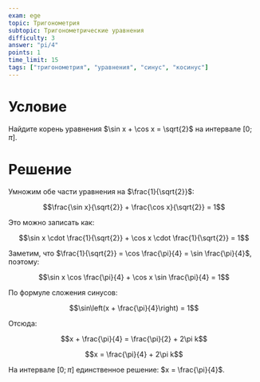 ```yaml
---
exam: ege
topic: Тригонометрия
subtopic: Тригонометрические уравнения
difficulty: 3
answer: "pi/4"
points: 1
time_limit: 15
tags: ["тригонометрия", "уравнения", "синус", "косинус"]
---
```


# Условие

Найдите корень уравнения $\sin x + \cos x = \sqrt{2}$ на интервале $[0; \pi]$.

# Решение

Умножим обе части уравнения на $\frac{1}{\sqrt{2}}$:

$$\frac{\sin x}{\sqrt{2}} + \frac{\cos x}{\sqrt{2}} = 1$$

Это можно записать как:

$$\sin x \cdot \frac{1}{\sqrt{2}} + \cos x \cdot \frac{1}{\sqrt{2}} = 1$$

Заметим, что $\frac{1}{\sqrt{2}} = \cos \frac{\pi}{4} = \sin \frac{\pi}{4}$, поэтому:

$$\sin x \cos \frac{\pi}{4} + \cos x \sin \frac{\pi}{4} = 1$$

По формуле сложения синусов:

$$\sin\left(x + \frac{\pi}{4}\right) = 1$$

Отсюда:

$$x + \frac{\pi}{4} = \frac{\pi}{2} + 2\pi k$$

$$x = \frac{\pi}{4} + 2\pi k$$

На интервале $[0; \pi]$ единственное решение: $x = \frac{\pi}{4}$.